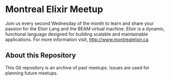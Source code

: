 # Montreal Elixir Meetup

Join us every second Wednesday of the month to learn and share your passion for the Elixir Lang and the BEAM virtual machine. Elixir is a dynamic, functional language designed for building scalable and maintainable applications. For more information visit, http://www.montrealelixir.ca.

## About this Repository

This Git repository is an archive of past meetups. Issues are used for planning future meetups.
